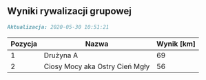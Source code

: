 ## Wyniki rywalizacji grupowej

```markdown
Aktualizacja: 2020-05-30 10:51:21
```

Pozycja | Nazwa | Wynik [km] |
------------ | -------------  | -------------
 1 |Drużyna A | 69 
 2 |Ciosy Mocy aka Ostry Cień Mgły | 56